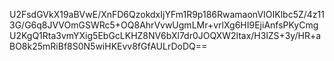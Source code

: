 U2FsdGVkX19aBVwE/XnFD6QzokdxIjYFm1R9p186RwamaonVIOIKlbc5Z/4z113G/G6q8JVVOmGSWRc5+OQ8AhrVvwUgmLMr+vrlXg6HI9EjiAnfsPKyCmgU2KgQ1Rta3vmYXig5EbGcLKHZ8NV6bXl7dr0JOQXW2ltax/H3lZS+3y/HR+aBO8k25mRiBf8S0N5wiHKEvv8fGfAULrDoDQ==